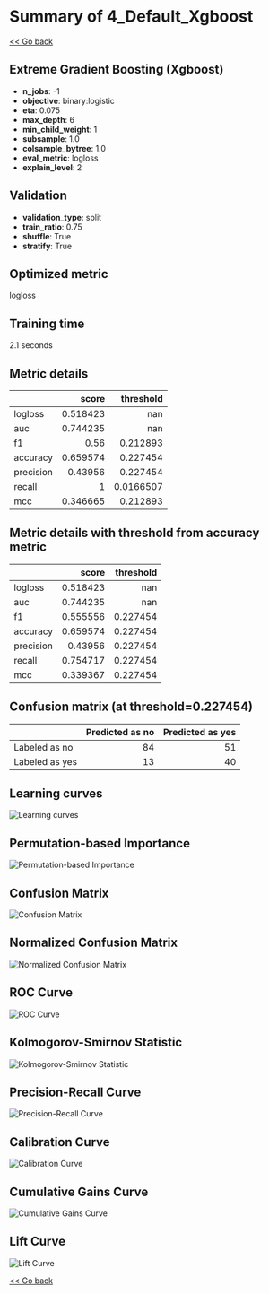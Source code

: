 # Summary of 4_Default_Xgboost

[<< Go back](../README.md)


## Extreme Gradient Boosting (Xgboost)
- **n_jobs**: -1
- **objective**: binary:logistic
- **eta**: 0.075
- **max_depth**: 6
- **min_child_weight**: 1
- **subsample**: 1.0
- **colsample_bytree**: 1.0
- **eval_metric**: logloss
- **explain_level**: 2

## Validation
 - **validation_type**: split
 - **train_ratio**: 0.75
 - **shuffle**: True
 - **stratify**: True

## Optimized metric
logloss

## Training time

2.1 seconds

## Metric details
|           |    score |   threshold |
|:----------|---------:|------------:|
| logloss   | 0.518423 | nan         |
| auc       | 0.744235 | nan         |
| f1        | 0.56     |   0.212893  |
| accuracy  | 0.659574 |   0.227454  |
| precision | 0.43956  |   0.227454  |
| recall    | 1        |   0.0166507 |
| mcc       | 0.346665 |   0.212893  |


## Metric details with threshold from accuracy metric
|           |    score |   threshold |
|:----------|---------:|------------:|
| logloss   | 0.518423 |  nan        |
| auc       | 0.744235 |  nan        |
| f1        | 0.555556 |    0.227454 |
| accuracy  | 0.659574 |    0.227454 |
| precision | 0.43956  |    0.227454 |
| recall    | 0.754717 |    0.227454 |
| mcc       | 0.339367 |    0.227454 |


## Confusion matrix (at threshold=0.227454)
|                |   Predicted as no |   Predicted as yes |
|:---------------|------------------:|-------------------:|
| Labeled as no  |                84 |                 51 |
| Labeled as yes |                13 |                 40 |

## Learning curves
![Learning curves](learning_curves.png)

## Permutation-based Importance
![Permutation-based Importance](permutation_importance.png)
## Confusion Matrix

![Confusion Matrix](confusion_matrix.png)


## Normalized Confusion Matrix

![Normalized Confusion Matrix](confusion_matrix_normalized.png)


## ROC Curve

![ROC Curve](roc_curve.png)


## Kolmogorov-Smirnov Statistic

![Kolmogorov-Smirnov Statistic](ks_statistic.png)


## Precision-Recall Curve

![Precision-Recall Curve](precision_recall_curve.png)


## Calibration Curve

![Calibration Curve](calibration_curve_curve.png)


## Cumulative Gains Curve

![Cumulative Gains Curve](cumulative_gains_curve.png)


## Lift Curve

![Lift Curve](lift_curve.png)



[<< Go back](../README.md)
